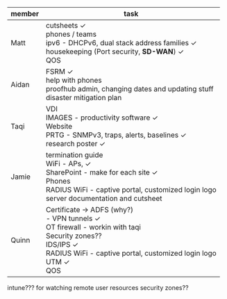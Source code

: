
| member | task                                                                                                                                                                                    |
| ------ | --------------------------------------------------------------------------------------------------------------------------------------------------------------------------------------- |
| Matt   | cutsheets ✓<br>phones / teams<br>ipv6 - DHCPv6, dual stack address families ✓<br>housekeeping (Port security, **SD-WAN**) ✓<br>QOS                                                      |
| Aidan  | FSRM ✓ <br>help with phones<br>proofhub admin, changing dates and updating stuff<br>disaster mitigation plan                                                                            |
| Taqi   | VDI<br>IMAGES - productivity software ✓<br>Website<br>PRTG - SNMPv3, traps, alerts, baselines ✓<br>research poster ✓                                                                    |
| Jamie  | termination guide <br>WiFi - APs, ✓<br>SharePoint - make for each site ✓<br>Phones<br>RADIUS WiFi - captive portal, customized login logo<br>server documentation and cutsheet          |
| Quinn  | Certificate -> ADFS (why?)<br>- VPN tunnels ✓<br>OT firewall - workin with taqi<br>Security zones??<br>IDS/IPS ✓<br>RADIUS WiFi - captive portal, customized login logo<br>UTM ✓<br>QOS |



intune??? for watching remote user resources
security zones??